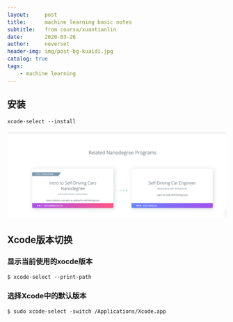 ```yaml
---
layout:     post
title:      machine learning basic notes
subtitle:   from coursa/xuantianlin
date:       2020-03-26
author:     neverset
header-img: img/post-bg-kuaidi.jpg
catalog: true
tags:
    - machine learning
---
```


## 安装

	xcode-select --install

![](img_post/ML_notes/self-driving-car-engineer.png)


## Xcode版本切换

### 显示当前使用的xocde版本

	$ xcode-select --print-path
	
### 选择Xcode中的默认版本

	$ sudo xcode-select -switch /Applications/Xcode.app
